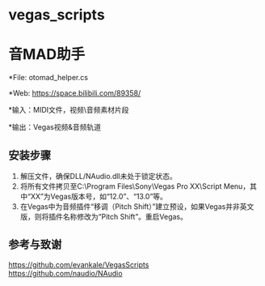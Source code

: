 # vegas_scripts

音MAD助手
====
*File: otomad_helper.cs

*Web: https://space.bilibili.com/89358/

*输入：MIDI文件，视频\音频素材片段

*输出：Vegas视频&音频轨道

安装步骤
----
1. 解压文件，确保DLL/NAudio.dll未处于锁定状态。
2. 将所有文件拷贝至C:\Program Files\Sony\Vegas Pro XX\Script Menu，其中“XX”为Vegas版本号，如“12.0”、“13.0”等。
3. 在Vegas中为音频插件“移调（Pitch Shift）”建立预设，如果Vegas并非英文版，则将插件名称修改为“Pitch Shift”。重启Vegas。

参考与致谢
----
https://github.com/evankale/VegasScripts
https://github.com/naudio/NAudio
